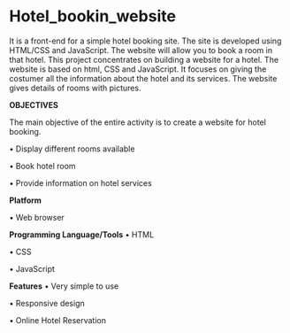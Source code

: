# Hotel_bookin_website

It is a front-end for a simple hotel booking site. The site is developed using HTML/CSS and JavaScript.
The website will allow you to book a room in that hotel.
This project concentrates on building a website for a hotel. The website is based on html, CSS and JavaScript.
It focuses on giving the costumer all the information about the hotel and its services. The website gives details
of rooms with pictures.


**OBJECTIVES**

The main objective of the entire activity is to create a website for hotel booking.

• Display different rooms available

• Book hotel room

• Provide information on hotel services


**Platform**

• Web browser


**Programming Language/Tools**
• HTML

• CSS

• JavaScript


**Features**
• Very simple to use

• Responsive design

• Online Hotel Reservation
